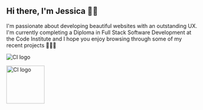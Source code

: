 ## Hi there, I'm Jessica 👋🏾

I'm passionate about developing beautiful websites with an outstanding UX. I'm currently completing a Diploma in Full Stack Software Development at the Code Institute and I hope you enjoy browsing through some of my recent projects 👩🏾‍💻 

![CI logo](https://codeinstitute.s3.amazonaws.com/fullstack/ci_logo_small.png)


<img src="https://codeinstitute.s3.amazonaws.com/fullstack/ci_logo_small.png" alt="CI logo" width="100"/>

